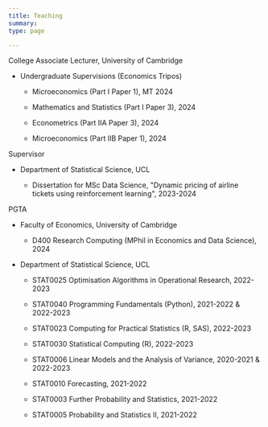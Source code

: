 ```yaml
---
title: Teaching 
summary: 
type: page

---
```


College Associate Lecturer, University of Cambridge

* Undergraduate Supervisions (Economics Tripos)
      
    * Microeconomics (Part I Paper 1), MT 2024
    
    * Mathematics and Statistics (Part I Paper 3), 2024
      
    * Econometrics (Part IIA Paper 3), 2024
      
    * Microeconomics (Part IIB Paper 1), 2024

  
Supervisor
  
* Department of Statistical Science, UCL

    * Dissertation for MSc Data Science, "Dynamic pricing of airline tickets using reinforcement learning", 2023-2024
  

PGTA 

* Faculty of Economics, University of Cambridge

    * D400 Research Computing (MPhil in Economics and Data Science), 2024
  
* Department of Statistical Science, UCL

    * STAT0025 Optimisation Algorithms in Operational Research, 2022-2023

    * STAT0040 Programming Fundamentals (Python), 2021-2022 & 2022-2023

    * STAT0023 Computing for Practical Statistics (R, SAS), 2022-2023

    * STAT0030 Statistical Computing (R), 2022-2023 

    * STAT0006 Linear Models and the Analysis of Variance, 2020-2021 & 2022-2023

    * STAT0010 Forecasting, 2021-2022

    * STAT0003 Further Probability and Statistics, 2021-2022

    * STAT0005 Probability and Statistics II, 2021-2022
